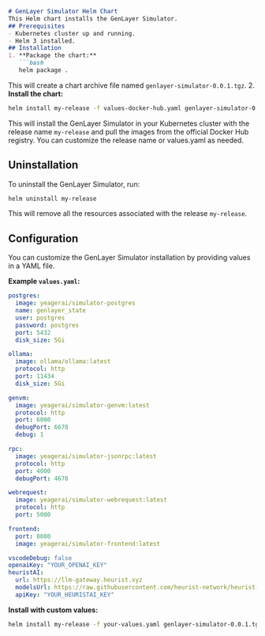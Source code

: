 ```markdown
# GenLayer Simulator Helm Chart
This Helm chart installs the GenLayer Simulator.
## Prerequisites
- Kubernetes cluster up and running.
- Helm 3 installed.
## Installation
1. **Package the chart:**
   ```bash
   helm package .
   ```
   This will create a chart archive file named `genlayer-simulator-0.0.1.tgz`.
2. **Install the chart:**
   ```bash
   helm install my-release -f values-docker-hub.yaml genlayer-simulator-0.0.1.tgz
   ```
   This will install the GenLayer Simulator in your Kubernetes cluster with the release name `my-release` and pull the images from the official Docker Hub registry. You can customize the release name or values.yaml as needed.
## Uninstallation
To uninstall the GenLayer Simulator, run:
```bash
helm uninstall my-release
```
This will remove all the resources associated with the release `my-release`.
## Configuration
You can customize the GenLayer Simulator installation by providing values in a YAML file. 

**Example `values.yaml`:**

```yaml
postgres:
  image: yeagerai/simulator-postgres
  name: genlayer_state
  user: postgres
  password: postgres
  port: 5432
  disk_size: 5Gi

ollama:
  image: ollama/ollama:latest
  protocol: http
  port: 11434
  disk_size: 5Gi

genvm:
  image: yeagerai/simulator-genvm:latest
  protocol: http
  port: 6000
  debugPort: 6678
  debug: 1

rpc:
  image: yeagerai/simulator-jsonrpc:latest
  protocol: http
  port: 4000
  debugPort: 4678

webrequest:
  image: yeagerai/simulator-webrequest:latest
  protocol: http
  port: 5000

frontend:
  port: 8080
  image: yeagerai/simulator-frontend:latest

vscodeDebug: false
openaiKey: "YOUR_OPENAI_KEY"
heuristAI:
  url: https://llm-gateway.heurist.xyz
  modelsUrl: https://raw.githubusercontent.com/heurist-network/heurist-models/main/models.json
  apiKey: "YOUR_HEURISTAI_KEY"
```
**Install with custom values:**

```bash
helm install my-release -f your-values.yaml genlayer-simulator-0.0.1.tgz
```